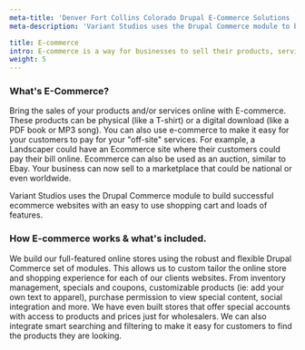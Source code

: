 ```yaml
---
meta-title: 'Denver Fort Collins Colorado Drupal E-Commerce Solutions | VS'
meta-description: 'Variant Studios uses the Drupal Commerce module to build successful ecommerce websites with an easy to use shopping cart and loads of features.'

title: E-commerce
intro: E-commerce is a way for businesses to sell their products, services or even access to special online content. There are many different forms of e-commerce and Variant Studios has the experience and expertise to get your E-commerce website started.
weight: 5
---
```


<article class="static-detail">
  <h3>What's E-Commerce?</h3>
  <div class="detail">
    <p>Bring the sales of your products and/or services online with E-commerce. These products can be physical (like a T-shirt) or a digital download (like a PDF book or MP3 song). You can also use e-commerce to make it easy for your customers to pay for your "off-site" services. For example, a Landscaper could have an Ecommerce site where their customers could pay their bill online. Ecommerce can also be used as an auction, similar to Ebay. Your business can now sell to a marketplace that could be national or even worldwide.</p>
    <p>Variant Studios uses the Drupal Commerce module to build successful ecommerce websites with an easy to use shopping cart and loads of features.</p>
  </div>
</article>
<article class="static-detail">
  <h3>How E-commerce works &amp; what's included.</h3>
  <div class="detail">
    <p>We build our full-featured online stores using the robust and flexible Drupal Commerce set of modules. This allows us to custom tailor the online store and shopping experience for each of our clients websites. From inventory management, specials and coupons, customizable products (ie: add your own text to apparel), purchase permission to view special content, social integration and more. We have even built stores that offer special accounts with access to products and prices just for wholesalers. We can also integrate smart searching and filtering to make it easy for customers to find the products they are looking.</p>
  </div>
</article>